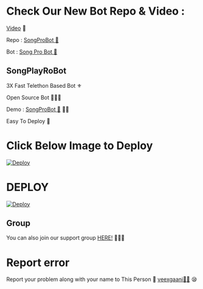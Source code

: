 # Check Our New Bot Repo & Video :

[Video](https://youtu.be/3pN0W4KzzNY) 🎥

Repo : [SongProBot 🎻](https://GitHub.Com/gaanmusic)

Bot : [Song Pro Bot 🧚‍](https://t.me/gaancafe)

## SongPlayRoBot
3X Fast Telethon Based Bot ⚜

Open Source Bot 👨🏻‍💻

Demo : [SongProBot  🎻](https://t.me/gaancafe) 💃🏻

Easy To Deploy 🤗

# Click Below Image to Deploy
[![Deploy](https://telegra.ph/file/9d337b3414bbf8e39ba79.jpg)](https://heroku.com/deploy?template=https://github.com/veexgaan/gaanmusic.git)
# DEPLOY
[![Deploy](https://www.herokucdn.com/deploy/button.svg)](https://heroku.com/deploy?template=https://git.heroku.com/gaanmusic.git)

## Group
You can also join our support group [HERE!](https://t.me/gaancafe) 👨🏻‍💻

# Report error
Report your problem along with your name to This Person 📲 [veexgaani🧑‍💻](https://t.me/veexgaan) 😪




